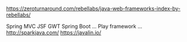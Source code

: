 

https://zeroturnaround.com/rebellabs/java-web-frameworks-index-by-rebellabs/


Spring MVC
JSF
GWT
Spring Boot
...
Play framework
...
http://sparkjava.com/
https://javalin.io/
